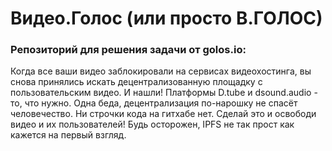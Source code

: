 # Видео.Голос (или просто В.ГОЛОС)

### Репозиторий для решения задачи от golos.io:

Когда все ваши видео заблокировали на сервисах видеохостинга, вы снова принялись искать децентрализованную площадку с пользовательским видео. И нашли! Платформы  D.tube и dsound.audio - то, что нужно. Одна беда, децентрализация по-нарошку не спасёт человечество. Ни строчки кода на гитхабе нет. Сделай это и освободи видео и их пользователей! Будь осторожен, IPFS не так прост как кажется на первый взгляд.
